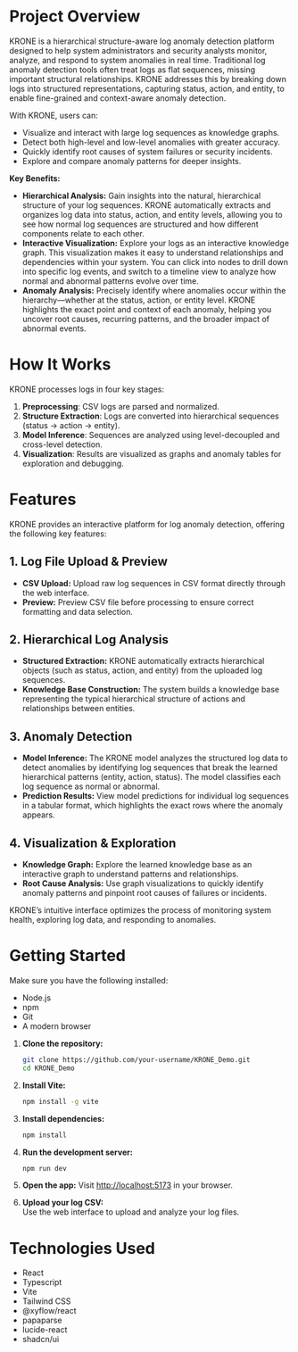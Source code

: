# Project Overview

KRONE is a hierarchical structure-aware log anomaly detection platform designed to help system administrators and security analysts monitor, analyze, and respond to system anomalies in real time. Traditional log anomaly detection tools often treat logs as flat sequences, missing important structural relationships. KRONE addresses this by breaking down logs into structured representations, capturing status, action, and entity, to enable fine-grained and context-aware anomaly detection.

With KRONE, users can:
- Visualize and interact with large log sequences as knowledge graphs.
- Detect both high-level and low-level anomalies with greater accuracy.
- Quickly identify root causes of system failures or security incidents.
- Explore and compare anomaly patterns for deeper insights.

**Key Benefits:**
- **Hierarchical Analysis:** Gain insights into the natural, hierarchical structure of your log sequences. KRONE automatically extracts and organizes log data into status, action, and entity levels, allowing you to see how normal log sequences are structured and how different components relate to each other.
- **Interactive Visualization:** Explore your logs as an interactive knowledge graph. This visualization makes it easy to understand relationships and dependencies within your system. You can click into nodes to drill down into specific log events, and switch to a timeline view to analyze how normal and abnormal patterns evolve over time.
- **Anomaly Analysis:** Precisely identify where anomalies occur within the hierarchy—whether at the status, action, or entity level. KRONE highlights the exact point and context of each anomaly, helping you uncover root causes, recurring patterns, and the broader impact of abnormal events.

# How It Works

KRONE processes logs in four key stages:
1. **Preprocessing**: CSV logs are parsed and normalized.
2. **Structure Extraction**: Logs are converted into hierarchical sequences (status → action → entity).
3. **Model Inference**: Sequences are analyzed using level-decoupled and cross-level detection.
4. **Visualization**: Results are visualized as graphs and anomaly tables for exploration and debugging.


# Features
<!-- (TODO: Add screenshots explaining general flow) -->

KRONE provides an interactive platform for log anomaly detection, offering the following key features:
## 1. Log File Upload & Preview
- **CSV Upload:** Upload raw log sequences in CSV format directly through the web interface.
- **Preview:** Preview CSV file before processing to ensure correct formatting and data selection.

## 2. Hierarchical Log Analysis
- **Structured Extraction:** KRONE automatically extracts hierarchical objects (such as status, action, and entity) from the uploaded log sequences.
- **Knowledge Base Construction:** The system builds a knowledge base representing the typical hierarchical structure of actions and relationships between entities.

## 3. Anomaly Detection
- **Model Inference:** The KRONE model analyzes the structured log data to detect anomalies by identifying log sequences that break the learned hierarchical patterns (entity, action, status). The model classifies each log sequence as normal or abnormal.
- **Prediction Results:** View model predictions for individual log sequences in a tabular format, which highlights the exact rows where the anomaly appears.

## 4. Visualization & Exploration
- **Knowledge Graph:** Explore the learned knowledge base as an interactive graph to understand patterns and relationships.
- **Root Cause Analysis:** Use graph visualizations to quickly identify anomaly patterns and pinpoint root causes of failures or incidents.

KRONE’s intuitive interface optimizes the process of monitoring system health, exploring log data, and responding to anomalies.

# Getting Started

Make sure you have the following installed:
- Node.js
- npm
- Git
- A modern browser


1. **Clone the repository:**
   ```sh
   git clone https://github.com/your-username/KRONE_Demo.git
   cd KRONE_Demo
   ```

2. **Install Vite:**
   ```sh
   npm install -g vite
   ```

3. **Install dependencies:**
   ```sh
   npm install
   ```

4. **Run the development server:**
   ```sh
   npm run dev
   ```

5. **Open the app:**
   Visit [http://localhost:5173](http://localhost:5173) in your browser.

6. **Upload your log CSV:**  
   Use the web interface to upload and analyze your log files.

# Technologies Used
- React
- Typescript
- Vite
- Tailwind CSS
- @xyflow/react
- papaparse
- lucide-react
- shadcn/ui